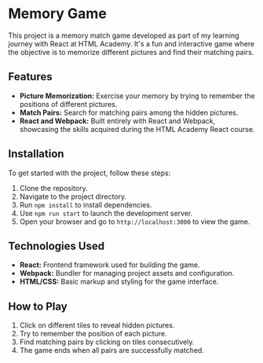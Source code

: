 # Memory Game

This project is a memory match game developed as part of my learning journey with React at HTML Academy. It's a fun and interactive game where the objective is to memorize different pictures and find their matching pairs.

## Features

* **Picture Memorization:** Exercise your memory by trying to remember the positions of different pictures.
* **Match Pairs:** Search for matching pairs among the hidden pictures.
* **React and Webpack:** Built entirely with React and Webpack, showcasing the skills acquired during the HTML Academy React course.

## Installation

To get started with the project, follow these steps:

1. Clone the repository.
2. Navigate to the project directory.
3. Run `npm install` to install dependencies.
4. Use `npm run start` to launch the development server.
5. Open your browser and go to `http://localhost:3000` to view the game.

## Technologies Used

* **React:** Frontend framework used for building the game.
* **Webpack:** Bundler for managing project assets and configuration.
* **HTML/CSS:** Basic markup and styling for the game interface.

## How to Play

1. Click on different tiles to reveal hidden pictures.
2. Try to remember the position of each picture.
3. Find matching pairs by clicking on tiles consecutively.
4. The game ends when all pairs are successfully matched.

